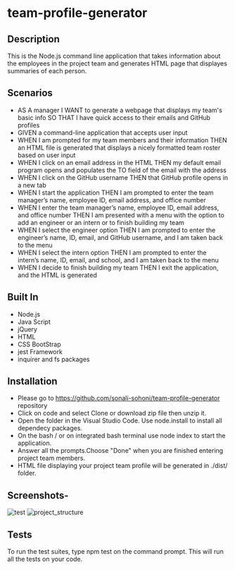 # team-profile-generator

## Description 

This is the Node.js command line application that takes information about the employees in the project team and generates HTML page that displayes summaries of each person.


## Scenarios
* AS A manager
I WANT to generate a webpage that displays my team's basic info
SO THAT I have quick access to their emails and GitHub profiles
* GIVEN a command-line application that accepts user input
* WHEN I am prompted for my team members and their information
THEN an HTML file is generated that displays a nicely formatted team roster based on user input
* WHEN I click on an email address in the HTML
THEN my default email program opens and populates the TO field of the email with the address
* WHEN I click on the GitHub username
THEN that GitHub profile opens in a new tab
* WHEN I start the application
THEN I am prompted to enter the team manager’s name, employee ID, email address, and office number
* WHEN I enter the team manager’s name, employee ID, email address, and office number
THEN I am presented with a menu with the option to add an engineer or an intern or to finish building my team
* WHEN I select the engineer option
THEN I am prompted to enter the engineer’s name, ID, email, and GitHub username, and I am taken back to the menu
* WHEN I select the intern option
THEN I am prompted to enter the intern’s name, ID, email, and school, and I am taken back to the menu
* WHEN I decide to finish building my team
THEN I exit the application, and the HTML is generated

## Built In
* Node.js
* Java Script
* jQuery
* HTML
* CSS BootStrap
* jest Framework
* inquirer and fs packages

## Installation
* Please go to https://github.com/sonali-sohoni/team-profile-generator repository
* Click on code and select Clone or download zip file then unzip it.
* Open the folder in the Visual Studio Code. Use node.install to install all dependecy packages.
* On the bash / or on integrated bash terminal use node index to start the application.
* Answer all the prompts.Choose "Done" when you are finished entering project team members.
* HTML file displaying your project team profile will be generated in ./dist/ folder.

## Screenshots-
![test](https://user-images.githubusercontent.com/88642738/139593790-ad80c751-bfcc-439b-9437-b165ab4c7aac.JPG)
![project_structure](https://user-images.githubusercontent.com/88642738/139593864-bc88f364-2ada-4a02-9e62-e583446e4e49.JPG)


## Tests
To run the test suites, type npm test on the command prompt. This will run all the tests on your code.

